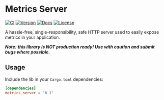 # Metrics Server

[![CI](https://github.com/syscll/metrics-server/actions/workflows/ci.yml/badge.svg)](https://github.com/syscll/metrics-server/actions/workflows/ci.yml)
[![Version](https://img.shields.io/crates/v/metrics-server.svg)](https://crates.io/crates/metrics-server)
[![Docs](https://docs.rs/metrics-server/badge.svg)](https://docs.rs/metrics-server)
[![License](https://img.shields.io/badge/license-MIT-blue.svg)](https://github.com/syscll/metrics-server/blob/main/LICENSE)

A hassle-free, single-responsibility, safe HTTP server used to easily expose metrics in your application.

_**Note: this library is NOT production ready! Use with caution and submit bugs where possible.**_

## Usage

Include the lib in your `Cargo.toml` dependencies:
```toml
[dependencies]
metrics_server = "0.1"
```
